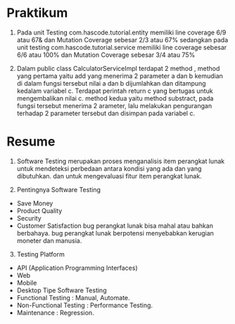 # Praktikum

1. Pada unit Testing com.hascode.tutorial.entity memiliki line coverage 6/9 atau 67& dan Mutation Coverage sebesar 2/3 atau 67%
sedangkan pada unit testing com.hascode.tutorial.service memiliki line coverage sebesar 6/6 atau 100% dan Mutation Coverage sebesar 3/4 atau 75%

2. Dalam public class CalculatorServiceImpl terdapat 2 method , method yang pertama yaitu add yang menerima 2 parameter a dan b kemudian di dalam fungsi tersebut nilai a dan b dijumlahkan dan ditampung kedalam variabel c. Terdapat perintah return c yang bertugas untuk mengembalikan nilai c. 
method kedua yaitu method substract, pada fungsi tersebut menerima 2 arameter, lalu melakukan pengurangan terhadap 2 parameter tersebut dan disimpan pada variabel c. 

# Resume

1. Software Testing merupakan proses menganalisis item perangkat lunak untuk mendeteksi perbedaan antara kondisi yang ada dan yang dibutuhkan. dan untuk mengevaluasi fitur item perangkat lunak.

2. Pentingnya Software Testing 
- Save Money
- Product Quality
- Security
- Customer Satisfaction
bug perangkat lunak bisa mahal atau bahkan berbahaya. bug perangkat lunak berpotensi menyebabkan kerugian moneter dan manusia.

3. Testing Platform
- API (Application Programming Interfaces)
- Web
- Mobile
- Desktop
Tipe Software Testing 
- Functional Testing : Manual, Automate.
- Non-Functional Testing : Performance Testing.
- Maintenance : Regression.
